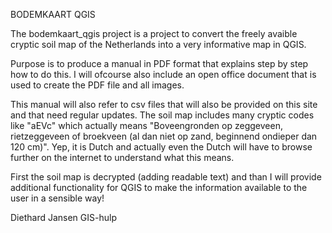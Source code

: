 BODEMKAART QGIS

The bodemkaart_qgis project is a project to convert the freely avaible cryptic soil map of the Netherlands into a very informative map in QGIS.

Purpose is to produce a manual in PDF format that explains step by step how to do this. I will ofcourse also include an open office document that is used to create the PDF file and all images.

This manual will also refer to csv files that will also be provided on this site and that need regular updates. The soil map includes many cryptic codes like "aEVc" which actually means "Boveengronden op zeggeveen, rietzeggeveen of broekveen (al dan niet op zand, beginnend ondieper dan 120 cm)". Yep, it is Dutch and actually even the Dutch will have to browse further on the internet to understand what this means.

First the soil map is decrypted (adding readable text) and than I will provide additional functionality for QGIS to make the information available to the user in a sensible way!

Diethard Jansen
GIS-hulp